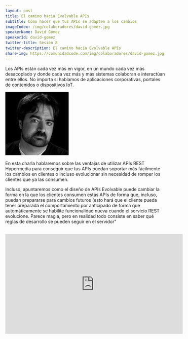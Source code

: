 ```yaml
---
layout: post
title: El camino hacia Evolvable APIs
subtitle: Cómo hacer que tus APIs se adapten a los cambios
imageIndex: /img/colaboradores/david-gomez.jpg
speakerName: David Gómez
speakerId: david-gomez
twitter-title: Sesión 8
twitter-description: El camino hacia Evolvable APIs
share-img: https://comunidadcode.com/img/colaboradores/david-gomez.jpg
---
```


Los APIs están cada vez más en vigor, en un mundo cada vez más desacoplado y donde cada vez más y más sistemas colaboran e interactúan entre ellos. No importa si hablamos de aplicaciones corporativas, portales de contenidos o dispositivos IoT.

<div class="next-session-image">
<a href="../colaboradores/david-gomez"><img src="/img/colaboradores/david-gomez.jpg"></a>
</div>

En esta charla hablaremos sobre  las ventajas de utilizar APIs REST Hypermedia para conseguir que tus APIs puedan soportar más fácilmente los cambios en clientes o incluso evolucionar sin necesidad de romper los clientes que ya las consumen.

Incluso, apuntaremos como el diseño de APIs Evolvable puede cambiar la forma en la que los clientes consumen estas APIs de forma que, incluso, puedan prepararse para cambios futuros (esto hará que el cliente pueda tener preparada el comportamiento por anticipado de forma que automáticamente se habilite funcionalidad nueva cuando el servicio REST evolucione. Parece magia, pero en realidad todo consiste en saber qué reglas de desarrollo se pueden seguir en el servidor"

<br/>

<iframe class="youtube" width="560" height="315" src="https://www.youtube.com/embed/uS1gWU85aEU" frameborder="0" allowfullscreen title="Video de Youtube: Evolvable APIs"></iframe>

